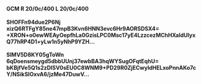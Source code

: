 #### GCM R 20/0c/400 L 20/0c/400
**SHOFFn94due2P6Nj**<br/>**xizQ6RTFgY85ne47mpB3Kvn6HNN3evc6Hr9AORSDSX4=**<br/>**+XRON+o0ewWEAyOepfhLa0GzisLPC0Msc17yE4LzzcezMChHXaldUIyxQ77hRP4D1+yLw1n5yNhP9YZH...**<br/><br/>
**SIMV5D8KY05gToWn**<br/>**6qDoensmeygd5dbbUUnj37ewbBA3hqWYSugOFqtEqhU=**<br/>**bKBjfVe5Q1s2zDISV0sEU0C8WNM9+PD29R0ZjECwyldHELxoPnnAKo7cY/NSikSlOxvA6/jzMe47DuwV...**
